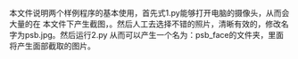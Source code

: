 本文件说明两个样例程序的基本使用，首先式1.py能够打开电脑的摄像头，从而会大量的在
本文件下产生截图，。然后人工去选择不错的照片，清晰有效的，修改名字为psb.jpg。然后运行2.py
从而可以产生一个名为：psb_face的文件夹，里面将产生面部截取的图片。

